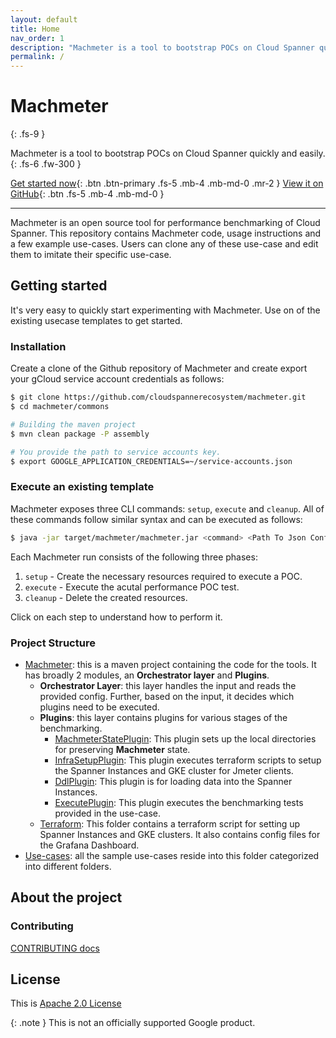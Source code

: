 ```yaml
---
layout: default
title: Home
nav_order: 1
description: "Machmeter is a tool to bootstrap POCs on Cloud Spanner quickly and easily."
permalink: /
---
```


# Machmeter
{: .fs-9 }

Machmeter is a tool to bootstrap POCs on Cloud Spanner quickly and easily.
{: .fs-6 .fw-300 }

[Get started now](#getting-started){: .btn .btn-primary .fs-5 .mb-4 .mb-md-0 .mr-2 }
[View it on GitHub][Machmeter repo]{: .btn .fs-5 .mb-4 .mb-md-0 }

---

Machmeter is an open source tool for performance benchmarking of Cloud Spanner. This repository contains Machmeter code, usage instructions and a few example use-cases. Users can clone any of these use-case and edit them to imitate their specific use-case.

## Getting started

It's very easy to quickly start experimenting with Machmeter. Use on of the existing usecase templates to get started.

### Installation

Create a clone of the Github repository of Machmeter and create export your gCloud service account credentials as follows:

```bash
$ git clone https://github.com/cloudspannerecosystem/machmeter.git
$ cd machmeter/commons

# Building the maven project
$ mvn clean package -P assembly

# You provide the path to service accounts key.
$ export GOOGLE_APPLICATION_CREDENTIALS=~/service-accounts.json
```

### Execute an existing template

Machmeter exposes three CLI commands: `setup`, `execute` and `cleanup`. All of these commands follow similar syntax and can be executed as follows:

```bash
$ java -jar target/machmeter/machmeter.jar <command> <Path To Json Config>
```
Each Machmeter run consists of the following three phases:

1. `setup` - Create the necessary resources required to execute a POC.
2. `execute` - Execute the acutal performance POC test.
3. `cleanup` - Delete the created resources. 

Click on each step to understand how to perform it.

### Project Structure

- [Machmeter](./commons): this is a maven project containing the code for the tools.
It has broadly 2 modules, an __Orchestrator layer__ and __Plugins__. 
  - __Orchestrator Layer__: this layer handles the input and reads the provided 
  config. Further, based on the input, it decides which plugins need to be
  executed.
  - __Plugins__: this layer contains plugins for various stages of the benchmarking.
    - [MachmeterStatePlugin](./commons/src/main/java/com/google/cloud/machmeter/plugins/MachmeterStatePlugin.java):
    This plugin sets up the local directories for preserving __Machmeter__ state.
    - [InfraSetupPlugin](./commons/src/main/java/com/google/cloud/machmeter/plugins/InfraSetupPlugin.java):
    This plugin executes terraform scripts to setup the Spanner Instances
    and GKE cluster for Jmeter clients.
    - [DdlPlugin](./commons/src/main/java/com/google/cloud/machmeter/plugins/DdlPlugin.java):
    This plugin is for loading data into the Spanner Instances.
    - [ExecutePlugin](./commons/src/main/java/com/google/cloud/machmeter/plugins/ExecutePlugin.java):
    This plugin executes the benchmarking tests provided in the use-case.
  - [Terraform](./commons/src/main/resources/terraform): This folder contains
  a terraform script for setting up Spanner Instances and GKE clusters. It also 
  contains config files for the Grafana Dashboard.
- [Use-cases](./usecases): all the sample use-cases reside into this folder
categorized into different folders.

## About the project

### Contributing
[CONTRIBUTING docs](./contributing.md)

## License

This is [Apache 2.0 License](../LICENSE)

{: .note }
This is not an officially supported Google product.

[Machmeter repo]: https://github.com/cloudspannerecosystem/machmeter


